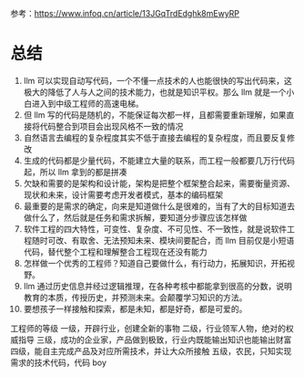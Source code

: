 

参考：https://www.infoq.cn/article/13JGqTrdEdghk8mEwyRP


# 总结

1. llm 可以实现自动写代码，一个不懂一点技术的人也能很快的写出代码来，这极大的降低了人与人之间的技术能力，也就是知识平权。那么 llm 就是一个小白进入到中级工程师的高速电梯。
2. 但 llm 写的代码是随机的，不能保证每次都一样，且都需要重新理解，如果直接将代码整合到项目会出现风格不一致的情况
3. 自然语言去编程的复杂程度其实不低于直接去编程的复杂程度，而且要反复修改
4. 生成的代码都是少量代码，不能建立大量的联系，而工程一般都要几万行代码起，所以 llm 拿到的都是拼凑
5. 欠缺和需要的是架构和设计能，架构是把整个框架整合起来，需要衡量资源、现状和未来，设计需要考虑开发者模式，基本的编码框架
6. 最重要的是需求的确定，向来是知道做什么是很难的，当有了大的目标知道去做什么了，然后就是任务和需求拆解，要知道分步骤应该怎样做
7. 软件工程的四大特性，可变性、复杂度、不可见性、不一致性，就是说软件工程随时可改、有取舍、无法预知未来、模块间要配合，而 llm 目前仅是小短语代码，替代整个工程和理解整合工程现在还没有能力
8. 怎样做一个优秀的工程师？知道自己要做什么，有行动力，拓展知识，开拓视野。
9. llm 通过历史信息并经过逻辑推理，在各种考核中都能拿到很高的分数，说明教育的本质，传授历史，并预测未来。会颠覆学习知识的方法。
10. 要想孩子一样接触和探索，都是未知，都是好奇，都是可爱的。



工程师的等级
一级，开辟行业，创建全新的事物
二级，行业领军人物，绝对的权威指导
三级，成功的企业家，产品做到极致，行业内既能输出知识也能输出财富
四级，能自主完成产品及对应所需技术，并让大众所接触
五级，农民，只知实现需求的技术代码，代码 boy 










